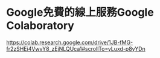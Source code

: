 # Google免費的線上服務Google Colaboratory
https://colab.research.google.com/drive/1JB-fMG-fr2zSHEi4VwvY8_zEjNLQUca1#scrollTo=yLuxd-p8yYDn
